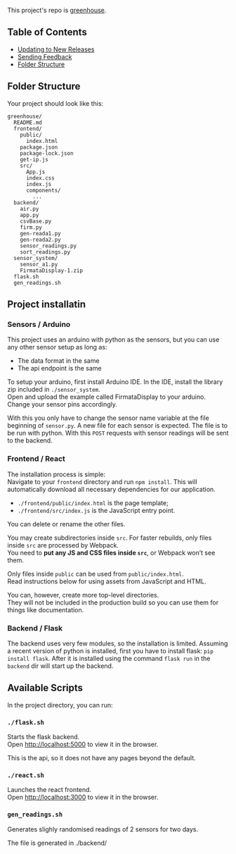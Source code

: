 This project's repo is [greenhouse](https://github.com/danrayu/greenhouse).

## Table of Contents

- [Updating to New Releases](#updating-to-new-releases)
- [Sending Feedback](#sending-feedback)
- [Folder Structure](#folder-structure)

## Folder Structure

Your project should look like this:

```
greenhouse/
  README.md
  frontend/
    public/
      index.html
    package.json
    package-lock.json
    get-ip.js
    src/
      App.js
      index.css
      index.js
      components/
        ...
  backend/
    air.py
    app.py
    csvBase.py
    firm.py
    gen-reada1.py
    gen-reada2.py
    sensor_readings.py
    sort_readings.py
  sensor_system/
    sensor_a1.py
    FirmataDisplay-1.zip
  flask.sh
  gen_readings.sh
```

## Project installatin

### Sensors / Arduino

This project uses an arduino with python as the sensors, but you can use any other sensor setup as long as:
* The data format in the same
* The api endpoint is the same

To setup your arduino, first install Arduino IDE. In the IDE, install the library zip included in `./sensor_system`. <br>Open and upload the example called FirmataDisplay to your arduino. Change your sensor pins accordingly.

With this you only have to change the sensor name variable at the file beginning of `sensor.py`. A new file for each sensor is expected. The file is to be run with python. With this `POST` requests with sensor readings will be sent to the backend.

### Frontend / React

The installation process is simple: <br>
Navigate to your `frontend` directory and run `npm install`. This will automatically download all necessary dependencies for our application.

* `./frontend/public/index.html` is the page template;
* `./frontend/src/index.js` is the JavaScript entry point.

You can delete or rename the other files.

You may create subdirectories inside `src`. For faster rebuilds, only files inside `src` are processed by Webpack.<br>
You need to **put any JS and CSS files inside `src`**, or Webpack won’t see them.

Only files inside `public` can be used from `public/index.html`.<br>
Read instructions below for using assets from JavaScript and HTML.

You can, however, create more top-level directories.<br>
They will not be included in the production build so you can use them for things like documentation.

### Backend / Flask

The backend uses very few modules, so the installation is limited. Assuming a recent version of python is installed, first you have to install flask: `pip install flask`. After it is installed using the command `flask run` in the `backend` dir will start up the backend.

## Available Scripts

In the project directory, you can run:

### `./flask.sh`

Starts the flask backend.<br>
Open [http://localhost:5000](http://localhost:5000) to view it in the browser.

This is the api, so it does not have any pages beyond the default.

### `./react.sh`

Launches the react frontend.<br>
Open [http://localhost:3000](http://localhost:3000) to view it in the browser.

### `gen_readings.sh`

Generates slighly randomised readings of 2 sensors for two days.

The file is generated in ./backend/

